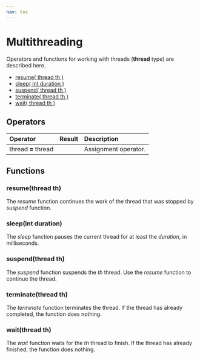 ```yaml
---
nav: toc
---
```


# Multithreading

Operators and functions for working with threads \(**thread** type\) are described here.

* [resume\( thread th \)](threads.md#resume-thread-th)
* [sleep\( int duration \)](threads.md#sleep-int-duration)
* [suspend\( thread th \)](threads.md#suspend-thread-th)
* [terminate\( thread th \)](threads.md#terminate-thread-th)
* [wait\( thread th \)](threads.md#wait-thread-th)

## Operators

| Operator | Result | Description |
| :--- | :--- | :--- |
| thread **=** thread |  | Assignment operator. |

## Functions

### resume\(thread th\)

The _resume_ function continues the work of the thread that was stopped by _suspend_ function.

### sleep\(int duration\)

The _sleep_ function pauses the current thread for at least the _duration_, in milliseconds.

### suspend\(thread th\)

The _suspend_ function suspends the _th_ thread. Use the _resume_ function to continue the thread.

### terminate\(thread th\)

The _terminate_ function terminates the thread. If the thread has already completed, the function does nothing.

### wait\(thread th\)

The _wait_ function waits for the _th_ thread to finish. If the thread has already finished, the function does nothing.

